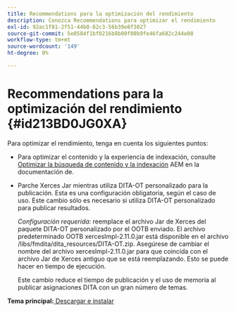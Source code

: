 ```yaml
---
title: Recommendations para la optimización del rendimiento
description: Conozca Recommendations para optimizar el rendimiento
exl-id: 92ac1f81-2f51-44b0-82c3-56b39e8f3027
source-git-commit: 5e0584f1bf0216b8b00f00b9fe46fa682c244e08
workflow-type: tm+mt
source-wordcount: '149'
ht-degree: 0%

---
```


# Recommendations para la optimización del rendimiento {#id213BD0JG0XA}

Para optimizar el rendimiento, tenga en cuenta los siguientes puntos:

- Para optimizar el contenido y la experiencia de indexación, consulte [Optimizar la búsqueda de contenido y la indexación](https://experienceleague.adobe.com/docs/experience-manager-cloud-service/operations/indexing.html?lang=es) AEM en la documentación de.

- Parche Xerces Jar mientras utiliza DITA-OT personalizado para la publicación. Esta es una configuración obligatoria, según el caso de uso. Este cambio sólo es necesario si utiliza DITA-OT personalizado para publicar resultados.

  *Configuración requerida*: reemplace el archivo Jar de Xerces del paquete DITA-OT personalizado por el OOTB enviado. El archivo predeterminado OOTB xercesImpl-2.11.0.jar está disponible en el archivo /libs/fmdita/dita\_resources/DITA-OT.zip. Asegúrese de cambiar el nombre del archivo xercesImpl-2.11.0.jar para que coincida con el archivo Jar de Xerces antiguo que se está reemplazando. Esto se puede hacer en tiempo de ejecución.

  Este cambio reduce el tiempo de publicación y el uso de memoria al publicar asignaciones DITA con un gran número de temas.


**Tema principal:**[ Descargar e instalar](download-install.md)
